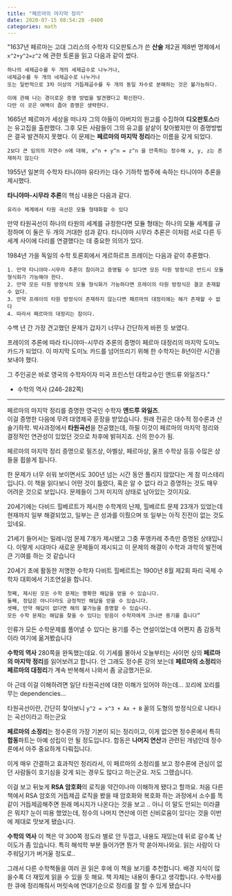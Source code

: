 ```yaml
---
title: "페르마의 마지막 정리"
date: 2020-07-15 08:54:28 -0400
categories: math
---
```



"1637년 페르마는 고대 그리스의 수학자 디오판토스가 쓴 <strong>산술</strong> 제2권 제8번 명제에서 `x^2+y^2=z^2` 에 관한 토론을 읽고 다음과 같이 썼다.

```
하나의 세제곱수를 두 개의 세제곱수로 나누거나, 
네제곱수를 두 개의 네제곱수로 나누거나 
또는 일반적으로 3차 이상의 거듭제곱수를 두 개의 동일 차수로 분해하는 것은 불가능하다. 

이에 관해 나는 경이로운 증명 방법을 발견했다고 확신한다. 
다만 이 곳은 여백이 좁아 증명은 생략한다.
```


1665년 페르마가 세상을 떠나자 그의 아들이 아버지의 원고를 수집하여 <strong>디오판토스</strong>라는 유고집을 출판했다. 그후 모든 사람들이 그의 유고를 샅샅이 찾아봤지만 이 증명방법은 결국 발견하지 못했다. 이 문제는 <strong>페르마의 마지막 정리</strong>라는 이름을 갖게 되었다.

```2보다 큰 임의의 자연수 n에 대해, x^n + y^n = z^n 을 만족하는 정수해 x, y, z는 존재하지 않는다```

1955년 일본의 수학자 타니야마 유타카는 대수 기하학 범주에 속하는 타니야마 추론을 제시했다.
 
 <strong>타니야마-시무라 추론</strong>의 핵심 내용은 다음과 같다. 

`유리수 체계에서 타원 곡선은 모듈 형태화할 수 있다`
  
만약 타원곡선이 하나의 타원의 세계를 규정한다면 모듈 형태는 하나의 모듈 세계를 규정하며 이 둘은 두 개의 거대한 섬과 같다. 타니야마 시무라 추론은 이처럼 서로 다른 두 세계 사이에 다리를 연결했다는 데 중요한 의의가 있다.

1984년 가을 독일의 수학 토론회에서 게르하르프 프레이는 다음과 같이 추론했다.

```
1. 만약 타니야마-시무라 추론이 참이라고 증명될 수 있다면 모든 타원 방정식은 반드시 모듈 형식화가 가능해야 한다.
2. 만약 모든 타원 방정식의 모듈 형식화가 가능하다면 프레이의 타원 방정식은 결코 존재할 수 없다.
3. 만약 프레이의 타원 방정식이 존재하지 않는다면 페르마의 대정리에는 해가 존재할 수 없다
4. 따라서 페르마의 대정리는 참이다.
```

수백 년 간 가장 견고했던 문제가 갑자기 너무나 간단하게 바뀐 듯 보였다. 

프레이의 추론에 따라 타니야마-시무라 추론의 증명이 페르마 대정리의 마지막 도미노카드가 되었다. 이 마지막 도미노 카드를 넘어뜨리기 위해 한 수학자는 8년이란 시간을 보내야 했다.
 
그 주인공은 바로 영국의 수학자이자 미국 프린스턴 대학교수인 앤드류 와일즈다."


- 수학의 역사 (246-282쪽)

------------------------




페르마의 마지막 정리를 증명한 영국인 수학자 <strong>앤드루 와일즈</strong>.  
이걸 증명한 다음에 무려 대영제국 훈장을 받았습니다. 원래 전공은 대수적 정수론과 산술기하학. 박사과정에서 <strong>타원곡선</strong>을 전공했는데, 하필 이것이 페르마의 마지막 정리와 결정적인 연관성이 있었던 것으로 차후에 밝혀지죠. 신의 한수가 됨.

페르마의 마지막 정리 증명으로 필즈상, 아벨상, 페르마상, 울프 수학상 등등 수많은 상들을 휩쓸게 됩니다.

한 문제가 너무 쉬워 보이면서도 300년 넘는 시간 동안 풀리지 않았다는 게 참 미스테리입니다. 이 책을 읽다보니 어떤 것이 틀렸다, 혹은 알 수 없다 라고 증명하는 것도 매우 어려운 것으로 보입니다. 문제들이 그저 미지의 상태로 남아있는 것이지요.

20세기에는 다비드 힐베르트가 제시한 수학계의 난제, 힐베르트 문제 23개가 있었는데 현재까지 일부 해결되었고, 일부는 큰 성과를 이뤘으며 또 일부는 아직 진전이 없는 것도 있네요.

21세기 들어서는 밀레니엄 문제 7개가 제시됐고 그중 푸앵카레 추측만 증명된 상태입니다. 이렇게 시대마다 새로운 문제들이 제시되고 이 문제의 해결이 수학과 과학의 발전에 큰 기여를 하는 것 같습니다

20세기 초에 활동한 저명한 수학자 다비트 힐베르트는 1900년 8월 제2회 파리 국제 수학자 대회에서 기조연설을 합니다.

```
첫째, 제시된 모든 수학 문제는 명확한 해답을 얻을 수 있습니다.
둘째, 정답은 아니더라도 긍정적인 해답을 얻을 수 있습니다.
셋째, 만약 해답이 없다면 해의 불가능을 증명할 수 있습니다.
모든 수학 문제는 해답을 찾을 수 있다는 믿음이 수학자에게 크나큰 용기를 줍니다”
```

인류가 모든 수학문제를 풀어낼 수 있다는 용기를 주는 연설이었는데 어쩐지 좀 감동적이라 여기에 옮겨봤습니다


 <strong>수학의 역사</strong> 280쪽을 완독했는데요. 이 기세를 몰아서 오늘부터는 사이먼 싱의 <strong>페르마의 마지막 정리</strong>를 읽어보려고 합니다. 
안 그래도 정수론 강의 보는데 <strong>페르마의 소정리</strong>와 <strong>페르마의 대정리</strong>가 계속 반복해서 나와서 좀 궁금했거든요.

아 근데 이걸 이해하려면 일단 타원곡선에 대한 이해가 있어야 하는데... 꼬리에 꼬리를 무는 dependencies…

타원곡선이란, 간단히 찾아보니 `y^2 = x^3 + Ax + B` 꼴의 도형의 방정식으로 나타나는 곡선이라고 하는군요


<strong>페르마의 소정리</strong>는 정수론의 가장 기본이 되는 정리이고, 이게 없으면 정수론에서 특히 <strong>합동</strong>파트는 아예 성립이 안 될 정도입니다. 
합동은 <strong>나머지 연산</strong>과 관련된 개념인데 정수론에서 아주 중요하게 다뤄집니다. 

이게 매우 간결하고 효과적인 정리라서, 이 페르마의 소정리를 보고 정수론에 관심이 없던 사람들이 호기심을 갖게 되는 경우도 많다고 하는군요. 저도 그랬습니다. 

이걸 보고 뒤늦게 <strong>RSA 암호화</strong>의 로직을 약간이나마 이해하게 됐다고 할까요. 
처음 다른 책에서 RSA 암호의 거듭제곱 로직을 봤을 때 암호화와 복호화 하는 과정에서 소수를 똑같이 거듭제곱해주면 원래 메시지가 나온다는 것을 보고 .. 
아니 이 말도 안되는 미라클은 뭐지? 눈이 띠용 했었는데, 정수의 나머지 연산에 이런 신비로움이 있다는 것을 이번에 제대로 맛보게 됐습니다.

<strong>수학의 역사</strong> 이 책은 약 300쪽 정도라 별로 안 두껍고, 내용도 재밌는데 뒤로 갈수록 난이도가 좀 있습니다. 특히 해석학 부분 들어가면 뭔가 막 쏟아져나와요. 
읽는 사람이 다 주워담기가 버거울 정도로..

그래서 다른 수학책들을 여러 권 읽은 후에 이 책을 보기를 추천합니다. 배경 지식이 많을수록 더 재밌게 읽을 수 있을 듯 해요. 
책 자체는 내용이 좋다고 생각합니다. 수학사를 한 큐에 정리해줘서 머릿속에 연대기순으로 정리를 잘 할 수 있게 됐습니다